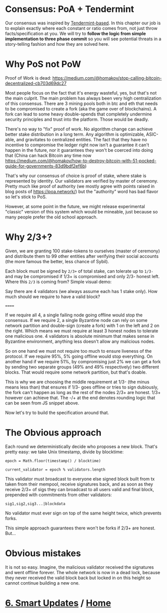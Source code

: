 # Consensus: PoA + Tendermint

Our consensus was inspired by <a href="https://tendermint.com/">Tendermint-based</a>. In this chapter our job is to explain exactly where each constant or ratio comes from, not just throw facts/specification at you. We will try to **follow the logic from simple implementation to three phase commit** so you will see potential threats in a story-telling fashion and how they are solved here.

# Why PoS not PoW

Proof of Work is dead: https://medium.com/@homakov/stop-calling-bitcoin-decentralized-cb703d69dc27

Most people focus on the fact that it's energy wasteful, yes, but that's not the main culprit. The main problem has always been very high centralization of this consensus. There are 3 mining pools both in btc and eth that needs to be compromised to create a fork (aka the game over of blockchains). A fork can lead to some heavy double-spends that completely undermine security principles and trust into the platform. Those would be deadly.

There's no way to "fix" proof of work. No algorithm change can achieve better stake distribution in a long term. Any algorithm is optimizable, ASIC-able, and gravitates to centralized entities. The fact that they have no incentive to compromise the ledger right now isn't a guarantee it can't happen in the future, nor it guarantees they won't be coerced into doing that (China can hack Bitcoin any time now https://medium.com/@homakov/how-to-destroy-bitcoin-with-51-pocked-guide-for-governments-83d9bdf2ef6b)

That's why our consensus of choice is proof of stake, where stake is represented by identity. Our validators are verified by master of ceremony. Pretty much like proof of authority (we mostly agree with points raised in blog posts of https://poa.network/) but the "authority" word has bad flavor so let's stick to PoS.

However, at some point in the future, we might release experimental "classic" version of this system which would be mineable, just because so many people prefer the old school approach.

# Why 2/3+?

Given, we are granting 100 stake-tokens to ourselves (master of ceremony) and distribute them to 99 other entities after verifying their social accounts (the more famous the better, less chance of Sybil).

Each block must be signed by `2/3+` of total stake, can tolerate up to `1/3-` and may be compromised if 1/3+ is compromised and only 2/3- honest left. Where this `2/3` is coming from? Simple visual demo:

Say there are 4 validators (we always assume each has 1 stake only). How much should we require to have a valid block?

`====`

If we require all 4, a single failing node going offline would stop the consensus. If we require 2, a single Byzantine node can rely on some network partition and double-sign (create a fork) with 1 on the left and 2 on the right. Which means we must require at least 3 honest nodes to tolerate one malicious one. 4 validators is absolute minimum that makes sense in Byzantine environment, anything less doesn't allow any malicious nodes.

So on one hand we must not require too much to ensure liveness of the protocol. If we require 95%, 5% going offline would stop everything. On another hand if we require 51%, by compromising just 2% we can get a fork by sending two separate groups (49% and 49% respectively) two different blocks. That would require some network partition, but that's doable.

This is why we are choosing the middle requirement at 1/3- (the minus means less than) that ensures if 1/3- goes offline or tries to sign dubiously, the fork can't happen as long as the rest of the nodes 2/3+ are honest. 1/3+ however can achieve that. The -/+ at the end denotes rounding logic that can be seen from JS snippet above.

Now let's try to build the specification around that.

# The Obvious approach

Each round we deterministically decide who proposes a new block. That's pretty easy: we take Unix timestamp, divide by blocktime:

`epoch = Math.floor(timestamp() / blocktime)`

`current_validator = epoch % validators.length`

This validator must broadcast to everyone else signed block built from tx taken from their mempool, receive signatures back, and as soon as they receive 2/3+ of sigs they can broadcast to all users valid and final block, prepended with commitments from other validators:

`sig1,sig2,sig3...|blockdata`

No validator must ever sign on top of the same height twice, which prevents forks.

This simple approach guarantees there won't be forks if 2/3+ are honest. But...

# Obvious mistakes

It is not so easy. Imagine, the malicious validator received the signatures and went offline forever. The whole network is now in a dead lock, because they never received the valid block back but locked in on this height so cannot continue building a new one.

# [6. Smart Updates](/06_smart_updates.md) / [Home](/README.md)
